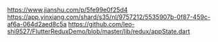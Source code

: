 https://www.jianshu.com/p/5fe99e0f25d4   https://app.yinxiang.com/shard/s35/nl/9757212/5535907b-0f87-459c-af6a-064d2aed8c5a https://github.com/leo-shi9527/FlutterReduxDemo/blob/master/lib/redux/appState.dart